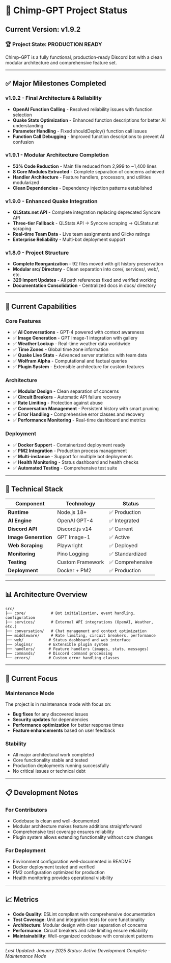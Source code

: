 # 🤖 Chimp-GPT Project Status

## Current Version: **v1.9.2**

### 🏆 Project State: **PRODUCTION READY**

Chimp-GPT is a fully functional, production-ready Discord bot with a clean modular architecture and comprehensive feature set.

---

## ✅ Major Milestones Completed

### **v1.9.2 - Final Architecture & Reliability**
- **OpenAI Function Calling** - Resolved reliability issues with function selection
- **Quake Stats Optimization** - Enhanced function descriptions for better AI understanding
- **Parameter Handling** - Fixed shouldDeploy() function call issues
- **Function Call Debugging** - Improved function descriptions to prevent AI confusion

### **v1.9.1 - Modular Architecture Completion**
- **53% Code Reduction** - Main file reduced from 2,999 to ~1,400 lines
- **8 Core Modules Extracted** - Complete separation of concerns achieved
- **Handler Architecture** - Feature handlers, processors, and utilities modularized
- **Clean Dependencies** - Dependency injection patterns established

### **v1.9.0 - Enhanced Quake Integration**
- **QLStats.net API** - Complete integration replacing deprecated Syncore API
- **Three-tier Fallback** - QLStats API → Syncore scraping → QLStats.net scraping
- **Real-time Team Data** - Live team assignments and Glicko ratings
- **Enterprise Reliability** - Multi-bot deployment support

### **v1.8.0 - Project Structure**
- **Complete Reorganization** - 92 files moved with git history preservation
- **Modular src/ Directory** - Clean separation into core/, services/, web/, etc.
- **329 Import Updates** - All path references fixed and verified working
- **Documentation Consolidation** - Centralized docs in docs/ directory

---

## 🎯 Current Capabilities

### **Core Features**
- ✅ **AI Conversations** - GPT-4 powered with context awareness
- ✅ **Image Generation** - GPT Image-1 integration with gallery
- ✅ **Weather Lookup** - Real-time weather data worldwide
- ✅ **Time Zones** - Global time zone information
- ✅ **Quake Live Stats** - Advanced server statistics with team data
- ✅ **Wolfram Alpha** - Computational and factual queries
- ✅ **Plugin System** - Extensible architecture for custom features

### **Architecture**
- ✅ **Modular Design** - Clean separation of concerns
- ✅ **Circuit Breakers** - Automatic API failure recovery
- ✅ **Rate Limiting** - Protection against abuse
- ✅ **Conversation Management** - Persistent history with smart pruning
- ✅ **Error Handling** - Comprehensive error classes and recovery
- ✅ **Performance Monitoring** - Real-time dashboard and metrics

### **Deployment**
- ✅ **Docker Support** - Containerized deployment ready
- ✅ **PM2 Integration** - Production process management
- ✅ **Multi-instance** - Support for multiple bot deployments
- ✅ **Health Monitoring** - Status dashboard and health checks
- ✅ **Automated Testing** - Comprehensive test suite

---

## 🔧 Technical Stack

| Component | Technology | Status |
|-----------|------------|--------|
| **Runtime** | Node.js 18+ | ✅ Production |
| **AI Engine** | OpenAI GPT-4 | ✅ Integrated |
| **Discord API** | Discord.js v14 | ✅ Current |
| **Image Generation** | GPT Image-1 | ✅ Active |
| **Web Scraping** | Playwright | ✅ Deployed |
| **Monitoring** | Pino Logging | ✅ Standardized |
| **Testing** | Custom Framework | ✅ Comprehensive |
| **Deployment** | Docker + PM2 | ✅ Production |

---

## 📊 Architecture Overview

```
src/
├── core/           # Bot initialization, event handling, configuration
├── services/       # External API integrations (OpenAI, Weather, etc.)
├── conversation/   # Chat management and context optimization
├── middleware/     # Rate limiting, circuit breakers, performance
├── web/           # Status dashboard and web interface
├── plugins/       # Extensible plugin system
├── handlers/      # Feature handlers (images, stats, messages)
├── commands/      # Discord command processing
└── errors/        # Custom error handling classes
```

---

## 🚀 Current Focus

### **Maintenance Mode**
The project is in maintenance mode with focus on:
- **Bug fixes** for any discovered issues
- **Security updates** for dependencies
- **Performance optimization** for better response times
- **Feature enhancements** based on user feedback

### **Stability**
- All major architectural work completed
- Core functionality stable and tested
- Production deployments running successfully
- No critical issues or technical debt

---

## 📋 Development Notes

### **For Contributors**
- Codebase is clean and well-documented
- Modular architecture makes feature additions straightforward
- Comprehensive test coverage ensures reliability
- Plugin system allows extending functionality without core changes

### **For Deployment**
- Environment configuration well-documented in README
- Docker deployment tested and verified
- PM2 configuration optimized for production
- Health monitoring provides operational visibility

---

## 📈 Metrics

- **Code Quality**: ESLint compliant with comprehensive documentation
- **Test Coverage**: Unit and integration tests for core functionality  
- **Architecture**: Modular design with clear separation of concerns
- **Performance**: Circuit breakers and rate limiting ensure reliability
- **Maintainability**: Well-organized codebase with consistent patterns

---

*Last Updated: January 2025*
*Status: Active Development Complete - Maintenance Mode*